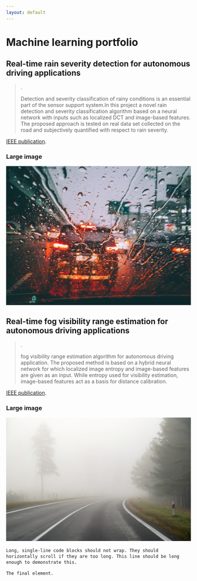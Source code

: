 ```yaml
---
layout: default
---
```


# Machine learning portfolio

## Real-time rain severity detection for autonomous driving applications

> .
>
>Detection and severity classification of rainy conditions is an essential part of the sensor support system.In this project a novel rain detection and severity classification algorithm based on a neural network with inputs such as localized DCT and image-based features. The proposed approach is tested on real data set collected on the road and subjectively quantified with respect to rain severity.

[IEEE publication](https://ieeexplore.ieee.org/document/9575264).

### Large image

![Branching](https://github.com/bhanu481/minimal/blob/master/assets/img/rain.jpg)

## Real-time fog visibility range estimation for autonomous driving applications

> .
>
>fog visibility range estimation algorithm for autonomous driving application. The proposed method is based on a hybrid neural network for which localized image entropy and image-based features are given as an input. While entropy used for visibility estimation, image-based features act as a basis for distance calibration.

[IEEE publication](https://ieeexplore.ieee.org/document/9294740).

### Large image

![Branching](https://github.com/bhanu481/minimal/blob/master/assets/img/fog.jpg)
```
Long, single-line code blocks should not wrap. They should horizontally scroll if they are too long. This line should be long enough to demonstrate this.
```

```
The final element.
```
